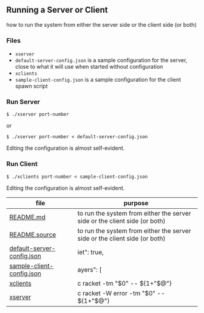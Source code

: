 ## Running a Server or Client 

how to run the system from either the server side or the client side (or both) 

### Files

- `xserver` 
- `default-server-config.json` is a sample configuration for the server, close to what it will use when started without configuration 
- `xclients`
- `sample-client-config.json` is a sample configuration for the client spawn script 

### Run Server

```
$ ./xserver port-number
```

or

```
$ ./xserver port-number < default-server-config.json
```

Editing the configuration is almost self-evident. 


### Run Client

```
$ ./xclients port-number < sample-client-config.json
```

Editing the configuration is almost self-evident. 

| file | purpose |
|--------------------- | ------- |
| [README.md](README.md) |  to run the system from either the server side or the client side (or both) | 
| [README.source](README.source) |  to run the system from either the server side or the client side (or both) | 
| [default-server-config.json](default-server-config.json) | iet": true, | 
| [sample-client-config.json](sample-client-config.json) | ayers": [ | 
| [xclients](xclients) | c racket -tm "$0" -- ${1+"$@"} | 
| [xserver](xserver) | c racket -W error -tm "$0" -- ${1+"$@"} | 
